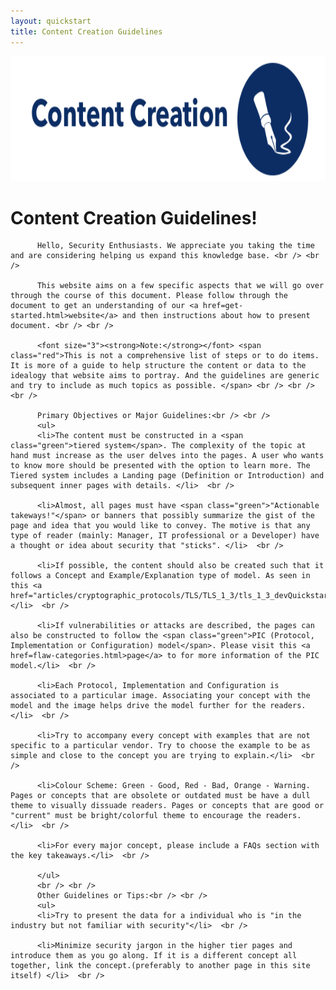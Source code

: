 ```yaml
---
layout: quickstart
title: Content Creation Guidelines
---
```

<img src="static_files/Content-Creation-1.png" style="width:800px;height:200px;" class="center" />

<p id="creation">
<h1>Content Creation Guidelines!</h1>

          Hello, Security Enthusiasts. We appreciate you taking the time and are considering helping us expand this knowledge base. <br /> <br />

          This website aims on a few specific aspects that we will go over through the course of this document. Please follow through the document to get an understanding of our <a href=get-started.html>website</a> and then instructions about how to present document. <br /> <br />

          <font size="3"><strong>Note:</strong></font> <span class="red">This is not a comprehensive list of steps or to do items. It is more of a guide to help structure the content or data to the idealogy that website aims to portray. And the guidelines are generic and try to include as much topics as possible. </span> <br /> <br /> <br />

          Primary Objectives or Major Guidelines:<br /> <br />
          <ul>
          <li>The content must be constructed in a <span class="green">tiered system</span>. The complexity of the topic at hand must increase as the user delves into the pages. A user who wants to know more should be presented with the option to learn more. The Tiered system includes a Landing page (Definition or Introduction) and subsequent inner pages with details. </li>  <br />

          <li>Almost, all pages must have <span class="green">"Actionable takeways!"</span> or banners that possibly summarize the gist of the page and idea that you would like to convey. The motive is that any type of reader (mainly: Manager, IT professional or a Developer) have a thought or idea about security that "sticks". </li>  <br />

          <li>If possible, the content should also be created such that it follows a Concept and Example/Explanation type of model. As seen in this <a href="articles/cryptographic_protocols/TLS/TLS_1_3/tls_1_3_devQuickstart.html">page</a>.</li>  <br />

          <li>If vulnerabilities or attacks are described, the pages can also be constructed to follow the <span class="green">PIC (Protocol, Implementation or Configuration) model</span>. Please visit this <a href=flaw-categories.html>page</a> to for more information of the PIC model.</li>  <br />

          <li>Each Protocol, Implementation and Configuration is associated to a particular image. Associating your concept with the model and the image helps drive the model further for the readers.</li>  <br />

          <li>Try to accompany every concept with examples that are not specific to a particular vendor. Try to choose the example to be as simple and close to the concept you are trying to explain.</li>  <br />

          <li>Colour Scheme: Green - Good, Red - Bad, Orange - Warning. Pages or concepts that are obsolete or outdated must be have a dull theme to visually dissuade readers. Pages or concepts that are good or "current" must be bright/colorful theme to encourage the readers. </li>  <br />

          <li>For every major concept, please include a FAQs section with the key takeaways.</li>  <br />

          </ul>
          <br /> <br />
          Other Guidelines or Tips:<br /> <br />
          <ul>
          <li>Try to present the data for a individual who is "in the industry but not familiar with security"</li>  <br />

          <li>Minimize security jargon in the higher tier pages and introduce them as you go along. If it is a different concept all together, link the concept.(preferably to another page in this site itself) </li>  <br />
</ul></p>
